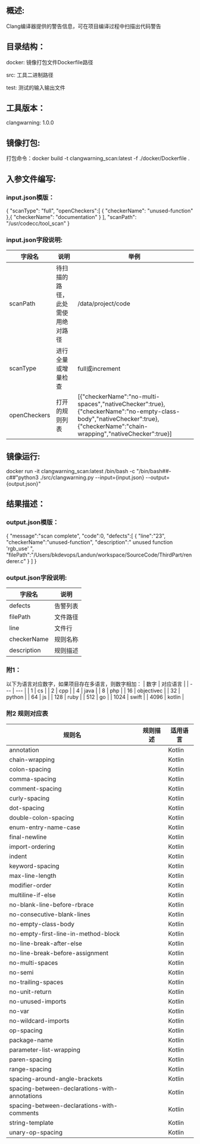 ## 概述:
Clang编译器提供的警告信息，可在项目编译过程中扫描出代码警告

## 目录结构：
docker: 镜像打包文件Dockerfile路径

src: 工具二进制路径

test: 测试的输入输出文件

## 工具版本：

clangwarning: 1.0.0

## 镜像打包:
打包命令：docker build -t clangwarning_scan:latest -f ./docker/Dockerfile .

## 入参文件编写:

### input.json模版：
{
    "scanType": "full",
    "openCheckers":\[
        {
            "checkerName": "unused-function"
        },{
            "checkerName": "documentation"
        }
    ],
    "scanPath": "/usr/codecc/tool_scan"
}


### input.json字段说明:
| 字段名 | 说明 | 举例 |
| --- | --- | --- |
| scanPath | 待扫描的路径，此处需使用绝对路径 | /data/project/code |
| scanType | 进行全量或增量检查 | full或increment |
| openCheckers | 打开的规则列表 | [{"checkerName":"no-multi-spaces","nativeChecker":true},{"checkerName":"no-empty-class-body","nativeChecker":true},{"checkerName":"chain-wrapping","nativeChecker":true}] |

## 镜像运行:
docker run -it clangwarning_scan:latest /bin/bash -c "/bin/bash##-c##"python3 ./src/clangwarning.py --input={input.json} --output={output.json}"

## 结果描述：

### output.json模版：
{
    "message":"scan complete",
    "code":0,
    "defects":\[
        {
            "line":"23",
            "checkerName":"unused-function",
            "description":" unused function 'rgb_use' ",
            "filePath":"/Users/bkdevops/Landun/workspace/SourceCode/ThirdPart/renderer.c"
        }
    ]
}

### output.json字段说明:
| 字段名 | 说明 |
| --- | --- |
| defects | 告警列表 |
| filePath | 文件路径 |
| line | 文件行 |
| checkerName | 规则名称 |
| description | 规则描述 |


### 附1：
以下为语言对应数字，如果项目存在多语言，则数字相加：
| 数字 | 对应语言 |
| --- | --- |
| 1 | cs |
| 2 | cpp |
| 4 | java |
| 8 | php |
| 16 | objectivec |
| 32 | python |
| 64 | js |
| 128 | ruby |
| 512 | go |
| 1024 | swift |
| 4096 | kotlin |

### 附2 规则对应表
| 规则名 | 规则描述 | 适用语言 |
| --- | --- | --- |
| annotation		| | Kotlin |
| chain-wrapping		| | Kotlin |
| colon-spacing		| | Kotlin |
| comma-spacing		| | Kotlin |
| comment-spacing		| | Kotlin |
| curly-spacing		| | Kotlin |
| dot-spacing		| | Kotlin |
| double-colon-spacing		| | Kotlin |
| enum-entry-name-case		| | Kotlin |
| final-newline		| | Kotlin |
| import-ordering		| | Kotlin |
| indent		| | Kotlin |
| keyword-spacing		| | Kotlin |
| max-line-length		| | Kotlin |
| modifier-order		| | Kotlin |
| multiline-if-else		| | Kotlin |
| no-blank-line-before-rbrace		| | Kotlin |
| no-consecutive-blank-lines		| | Kotlin |
| no-empty-class-body		| | Kotlin |
| no-empty-first-line-in-method-block		| | Kotlin |
| no-line-break-after-else		| | Kotlin |
| no-line-break-before-assignment		| | Kotlin |
| no-multi-spaces		| | Kotlin |
| no-semi		| | Kotlin |
| no-trailing-spaces		| | Kotlin |
| no-unit-return		| | Kotlin |
| no-unused-imports		| | Kotlin |
| no-var		| | Kotlin |
| no-wildcard-imports		| | Kotlin |
| op-spacing		| | Kotlin |
| package-name		| | Kotlin |
| parameter-list-wrapping		| | Kotlin |
| paren-spacing		| | Kotlin |
| range-spacing		| | Kotlin |
| spacing-around-angle-brackets		| | Kotlin |
| spacing-between-declarations-with-annotations		| | Kotlin |
| spacing-between-declarations-with-comments		| | Kotlin |
| string-template		| | Kotlin |
| unary-op-spacing		| | Kotlin |